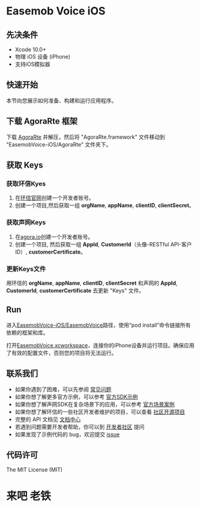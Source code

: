 # Easemob Voice iOS

## 先决条件
- Xcode 10.0+
- 物理 iOS 设备 (iPhone)
- 支持iOS模拟器
## 快速开始
本节向您展示如何准备、构建和运行应用程序。

## 下载 AgoraRte 框架
下载 [AgoraRte](https://github.com/AgoraIO-Usecase/AgoraVoice/releases/download/ios_1.1.0/AgoraRte.framework.zip) 并解压，然后将 "AgoraRte.framework" 文件移动到 "EasemobVoice-iOS/AgoraRte" 文件夹下。

## 获取 Keys
### 获取环信Kyes
1. 在[环信官网](https://console.easemob.com/user/register)创建一个开发者账号。
2. 创建一个项目,然后获取一组 **orgName**, **appName**, **clientID**, **clientSecret**。 

### 获取声网Keys
1. 在[agora.io](https://dashboard.agora.io/signin/)创建一个开发者账号。
2. 创建一个项目,  然后获取一组 **AppId**, **CustomerId**（头像-RESTful API-客户 ID）, **customerCertificate**。 

### 更新Keys文件
用环信的 **orgName**, **appName**, **clientID**, **clientSecret** 和声网的 **AppId**, **CustomerId**, **customerCertificate** 去更新 "Keys" 文件。

## Run
进入[EasemobVoice-iOS/EasemobVoice](https://github.com/easemob/EasemobVoice/tree/dev/EasemobVoice_iOS/EaseMobVoice/EaseMobVoice)路径，使用“pod install”命令链接所有依赖的框架和库。

打开[EasemobVoice.xcworkspace](https://github.com/easemob/EasemobVoice/tree/dev/EasemobVoice_iOS/EaseMobVoice/EaseMobVoice.xcworkspace)，连接你的iPhone设备并运行项目。确保应用了有效的配置文件，否则您的项目将无法运行。

## 联系我们

- 如果你遇到了困难，可以先参阅 [常见问题](https://docs-im.easemob.com/)
- 如果你想了解更多官方示例，可以参考 [官方SDK示例](https://www.easemob.com/download/im)
- 如果你想了解声网SDK在复杂场景下的应用，可以参考 [官方场景案例](https://www.easemob.com/download/demo)
- 如果你想了解环信的一些社区开发者维护的项目，可以查看 [社区开源项目](https://www.imgeek.org/code/)
- 完整的 API 文档见 [文档中心](https://docs-im.easemob.com/) 
- 若遇到问题需要开发者帮助，你可以到  [开发者社区](https://www.imgeek.org/) 提问 
- 如果发现了示例代码的 bug，欢迎提交 [issue](https://github.com/easemob/EasemobVoice/issues)

## 代码许可
The MIT License (MIT)

# 来吧 老铁

